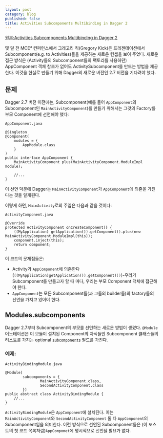 ```yaml
---
layout: post
category: blog
published: false
title: Activities Subcomponents Multibinding in Dagger 2
---
```

[원본:Activities Subcomponents Multibinding in Dagger 2](http://frogermcs.github.io/activities-multibinding-in-dagger-2/)

몇 달 전 MCE³ 컨퍼런스에서 그레고리 킥(Gregory Kick)은 프레젠테이션에서 Subcomponent(e.g. to Activities)들을 제공하는 새로운 컨셉을 보여 주었다. 새로운 접근 방식은 (Activity들의 Subcomponent들의 팩토리를 사용하던) AppComponent 객체 참조가 없어도 ActivitySubcomponent를 만드는 방법을 제공한다. 이것을 현실로 만들기 위해 Dagger의 새로운 버전인 2.7 버전을 기다려야 했다.

## 문제
Dagger 2.7 버전 이전에는, Subcomponent(예를 들어 `AppComponent`의 Subcomponent인 `MainActivityComponent`)를 만들기 위해서는 그것의 Factory를 부모 Component에 선언해야 했다:

	AppComponent.java
    
	@Singleton
    @Component(
        modules = {
            AppModule.class
        }
    )
    public interface AppComponent {
        MainActivityComponent plus(MainActivityComponent.ModuleImpl module);

        //...
    }

이 선언 덕분에 Dagger는  `MainActivityComponent`가 `AppComponent`에 의존을 가진다는 것을 알게된다.

이렇게 하면, `MainActivity`로의 주입은 다음과 같을 것이다:

	ActivityComponent.java
    
    @Override
    protected ActivityComponent onCreateComponent() {
        ((MyApplication) getApplication()).getComponent().plus(new MainActivityComponent.ModuleImpl(this));
        component.inject(this);
        return component;
    }

이 코드의 문제점들은:

* Activity가 `AppComponent`에 의존한다(`((MyApplication)getApplication()).getComponent())`)-우리가 Subcomponent를 만들고자 할 때 마다, 우리는 부모 Component 객체에 접근해야 한다.
* `AppComponent`는 모든 Subcomponent들(과 그들의 builder들)의 factory들의 선언을 가지고 있어야 한다.

## Modules.subcomponents
Dagger 2.7부터 Subcomponent의 부모를 선언하는 새로운 방법이 생겼다. `@Module` 어노테이션은 이 모듈이 설치된 Component의 자식들인 Subcomponent 클래스들의 리스트를 가지는 optional [`subcomponents`](http://google.github.io/dagger/api/2.7/dagger/Module.html#subcomponents--) 필드를 가진다.

### 예제:
	ActivityBindingModule.java
    
	@Module(
            subcomponents = {
                    MainActivityComponent.class,
                    SecondActivityComponent.class
            })
    public abstract class ActivityBindingModule {
        //...
    }
    
`ActivityBindingModule`은 `AppComponent`에 설치된다. 이는 `MainActivityComponent`와 `SecondActivityComponent` 둘 다 `AppComponent`의 Subcomponent임을 의미한다.
이런 방식으로 선언된 Subcomponent들은 (이 포스트의 첫 코드 목록처럼)`AppComponet`에 명시적으로 선언될 필요가 없다.
